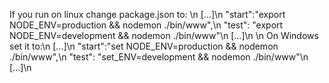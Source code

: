 If you run on linux change package.json to: \n
[...]\n
  "start":"export NODE_ENV=production && nodemon ./bin/www",\n
  "test": "export NODE_ENV=development && nodemon ./bin/www"\n
[...]\n
\n
On Windows set it to:\n
[...]\n
  "start":"set NODE_ENV=production && nodemon ./bin/www",\n
  "test": "set_ENV=development && nodemon ./bin/www"\n
[...]\n
